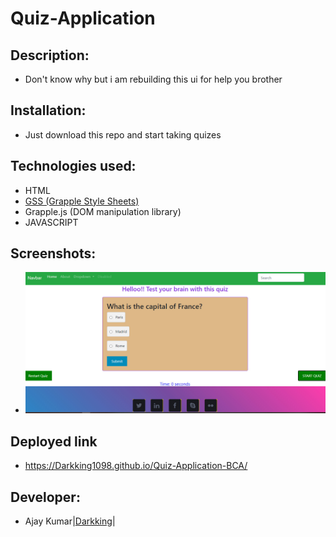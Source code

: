 # Quiz-Application

## Description:
* Don't know why but i am rebuilding this ui for help you brother

## Installation:
* Just download this repo and start taking quizes

## Technologies used:
  * HTML
  * [GSS (Grapple Style Sheets)](https://Darkking1098.github.io/GSS)
  * Grapple.js (DOM manipulation library)
  * JAVASCRIPT

## Screenshots:
* ![image](assets/screenshots/Sample_page.jpg)


## Deployed link
* https://Darkking1098.github.io/Quiz-Application-BCA/

## Developer:
* Ajay Kumar|[Darkking](https://github.com/Darkking1098)|
